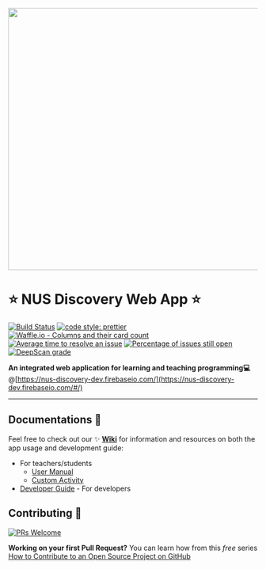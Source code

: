 <p align="center">
  <a href="https://nus-discovery-dev.firebaseio.com/#/home" target="_blank" rel="noopener noreferrer">
    <img width="530" src="https://github.com/Thangamanir/discovery/src/assets/NUS_Discovery.png">
  </a>
</p>

# :star: NUS Discovery Web App :star:

[![Build Status](https://travis-ci.org/Thangamanir/discovery.svg?branch=master)](https://travis-ci.org/Thangamanir/discovery)
[![code style: prettier](https://img.shields.io/badge/code_style-prettier-ff69b4.svg?style=flat-square)](https://github.com/prettier/prettier)
[![Waffle.io - Columns and their card count](https://badge.waffle.io/NUS-ALSET/achievements.svg?columns=all)](https://waffle.io/NUS-ALSET/achievements)
[![Average time to resolve an issue](http://isitmaintained.com/badge/resolution/NUS-ALSET/achievements.svg)](http://isitmaintained.com/project/NUS-ALSET/achievements "Average time to resolve an issue")
[![Percentage of issues still open](http://isitmaintained.com/badge/open/NUS-ALSET/achievements.svg)](http://isitmaintained.com/project/NUS-ALSET/achievements "Percentage of issues still open")
[![DeepScan grade](https://deepscan.io/api/teams/2993/projects/8828/branches/112438/badge/grade.svg)](https://deepscan.io/dashboard#view=project&tid=2993&pid=8828&bid=112438)


**An integrated web application for learning and teaching programming:computer:**
@[https://nus-discovery-dev.firebaseio.com/](https://nus-discovery-dev.firebaseio.com/#/)

***

## Documentations :blue_book:
Feel free to check out our :sparkles: **[Wiki](https://github.com/Thangamanir/discovery/wiki)** for information and resources on both the app usage and development guide:
- For teachers/students  
  - [User Manual](https://github.com/Thangamanir/discovery/wiki/User-Manual)  
  - [Custom Activity](http://bit.ly/customActivity_ALSET)
- [Developer Guide](https://github.com/Thangamanir/discovery/wiki/Get-Started-With-Development) - For developers

## Contributing :gift:

[![PRs Welcome](https://img.shields.io/badge/PRs-welcome-brightgreen.svg?style=flat-square)](http://makeapullrequest.com)

**Working on your first Pull Request?** You can learn how from this *free* series [How to Contribute to an Open Source Project on GitHub](https://egghead.io/series/how-to-contribute-to-an-open-source-project-on-github)
